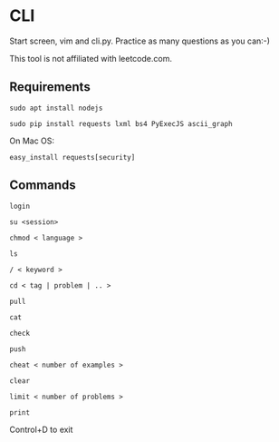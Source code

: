 # CLI

Start screen, vim and cli.py. Practice as many questions as you can:-)

This tool is not affiliated with leetcode.com.

## Requirements

```sudo apt install nodejs```

```sudo pip install requests lxml bs4 PyExecJS ascii_graph```

On Mac OS:

```easy_install requests[security]```

## Commands

```
login

su <session>

chmod < language >

ls

/ < keyword >

cd < tag | problem | .. >

pull

cat

check

push

cheat < number of examples >

clear

limit < number of problems >

print
```
Control+D to exit
